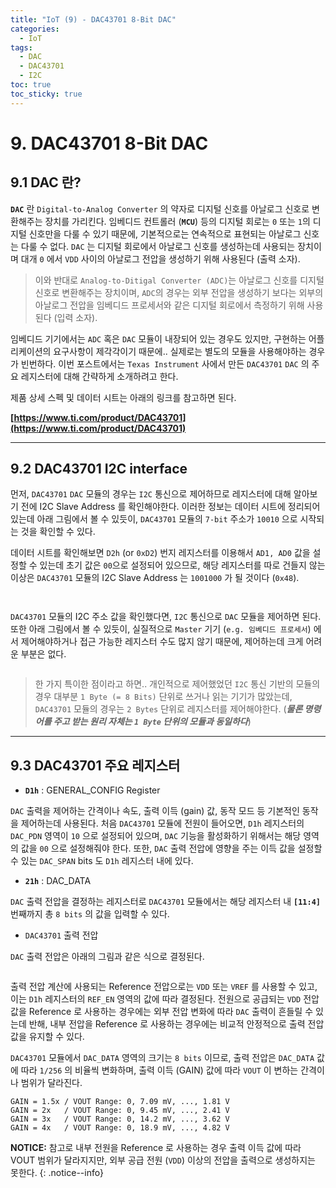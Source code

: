 ```yaml
---
title: "IoT (9) - DAC43701 8-Bit DAC"
categories:
  - IoT
tags:
  - DAC
  - DAC43701
  - I2C
toc: true
toc_sticky: true
---
```


# 9. DAC43701 8-Bit DAC

## 9.1 DAC 란?

**`DAC`** 란 `Digital-to-Analog Converter` 의 약자로 디지털 신호를 아날로그 신호로 변환해주는 장치를 가리킨다. 임베디드 컨트롤러 (**`MCU`**) 등의 디지털 회로는 `0` 또는 `1`의 디지털 신호만을 다룰 수 있기 때문에, 기본적으로는 연속적으로 표현되는 아날로그 신호는 다룰 수 없다. `DAC` 는 디지털 회로에서 아날로그 신호를 생성하는데 사용되는 장치이며 대개 `0` 에서 `VDD` 사이의 아날로그 전압을 생성하기 위해 사용된다 (출력 소자).

>이와 반대로 `Analog-to-Ditigal Converter (ADC)`는 아날로그 신호를 디지털 신호로 변환해주는 장치이며, `ADC`의 경우는 외부 전압을 생성하기 보다는 외부의 아날로그 전압을 임베디드 프로세서와 같은 디지털 회로에서 측정하기 위해 사용된다 (입력 소자).

임베디드 기기에서는 `ADC` 혹은 `DAC` 모듈이 내장되어 있는 경우도 있지만, 구현하는 어플리케이션의 요구사항이 제각각이기 때문에.. 실제로는 별도의 모듈을 사용해야하는 경우가 빈번하다. 이번 포스트에서는 `Texas Instrument` 사에서 만든 `DAC43701` `DAC` 의 주요 레지스터에 대해 간략하게 소개하려고 한다.

제품 상세 스펙 및 데이터 시트는 아래의 링크를 참고하면 된다.

**[https://www.ti.com/product/DAC43701](https://www.ti.com/product/DAC43701)**

---

## 9.2 DAC43701 I2C interface

먼저, `DAC43701` `DAC` 모듈의 경우는 `I2C` 통신으로 제어하므로 레지스터에 대해 알아보기 전에 I2C Slave Address 를 확인해야한다. 이러한 정보는 데이터 시트에 정리되어있는데 아래 그림에서 볼 수 있듯이, `DAC43701` 모듈의 `7-bit` 주소가 `10010` 으로 시작되는 것을 확인할 수 있다. 

데이터 시트를 확인해보면 `D2h` (or `0xD2`) 번지 레지스터를 이용해서 `AD1, AD0` 값을 설정할 수 있는데 초기 값은 `00`으로 설정되어 있으므로, 해당 레지스터를 따로 건들지 않는 이상은 `DAC43701` 모듈의 I2C Slave Address 는 `1001000` 가 될 것이다 (`0x48`).

<figure style="width: 85%" class="align-center">
  <img src="{{ site.url }}{{ site.baseurl }}/assets/images/iot-dac-fig1.png" alt="">
</figure>

<figure style="width: 85%" class="align-center">
  <img src="{{ site.url }}{{ site.baseurl }}/assets/images/iot-dac-fig2.png" alt="">
</figure>

`DAC43701` 모듈의 I2C 주소 값을 확인했다면, `I2C` 통신으로 `DAC` 모듈을 제어하면 된다. 또한 아래 그림에서 볼 수 있듯이, 실질적으로 `Master` 기기 (`e.g. 임베디드 프로세서`) 에서 제어해야하거나 접근 가능한 레지스터 수도 많지 않기 때문에, 제어하는데 크게 어려운 부분은 없다.

<figure style="width: 85%" class="align-center">
  <img src="{{ site.url }}{{ site.baseurl }}/assets/images/iot-dac-fig3.png" alt="">
</figure>

>한 가지 특이한 점이라고 하면.. 개인적으로 제어했었던 `I2C` 통신 기반의 모듈의 경우 대부분 `1 Byte (= 8 Bits)` 단위로 쓰거나 읽는 기기가 많았는데, `DAC43701` 모듈의 경우는 `2 Bytes` 단위로 레지스터를 제어해야한다. (***물론 명령어를 주고 받는 원리 자체는 `1 Byte` 단위의 모듈과 동일하다***)

---

## 9.3 DAC43701 주요 레지스터

* **`D1h`** : GENERAL_CONFIG Register

`DAC` 출력을 제어하는 간격이나 속도, 출력 이득 (gain) 값, 동작 모드 등 기본적인 동작을 제어하는데 사용된다. 처음 `DAC43701` 모듈에 전원이 들어오면, `D1h` 레지스터의 `DAC_PDN` 영역이 `10` 으로 설정되어 있으며, `DAC` 기능을 활성화하기 위해서는 해당 영역의 값을 `00` 으로 설정해줘야 한다. 또한, `DAC` 출력 전압에 영향을 주는 이득 값을 설정할 수 있는 `DAC_SPAN` bits 도 `D1h` 레지스터 내에 있다.

* **`21h`** : DAC_DATA

`DAC` 출력 전압을 결정하는 레지스터로 `DAC43701` 모듈에서는 해당 레지스터 내 **`[11:4]`** 번째까지 총 `8 bits` 의 값을 입력할 수 있다.

* `DAC43701` 출력 전압

`DAC` 출력 전압은 아래의 그림과 같은 식으로 결정된다.

<figure style="width: 85%" class="align-center">
  <img src="{{ site.url }}{{ site.baseurl }}/assets/images/iot-dac-fig4.png" alt="">
</figure>

출력 전압 계산에 사용되는 Reference 전압으로는 `VDD` 또는 `VREF` 를 사용할 수 있고, 이는 `D1h` 레지스터의 `REF_EN` 영역의 값에 따라 결정된다. 전원으로 공급되는 `VDD` 전압 값을 Reference 로 사용하는 경우에는 외부 전압 변화에 따라 `DAC` 출력이 흔들릴 수 있는데 반해, 내부 전압을 Reference 로 사용하는 경우에는 비교적 안정적으로 출력 전압 값을 유지할 수 있다.

`DAC43701` 모듈에서 `DAC_DATA` 영역의 크기는 `8 bits` 이므로, 출력 전압은 `DAC_DATA` 값에 따라 `1/256` 의 비율씩 변화하며, 출력 이득 (GAIN) 값에 따라 `VOUT` 이 변하는 간격이나 범위가 달라진다.

```
GAIN = 1.5x / VOUT Range: 0, 7.09 mV, ..., 1.81 V
GAIN = 2x   / VOUT Range: 0, 9.45 mV, ..., 2.41 V
GAIN = 3x   / VOUT Range: 0, 14.2 mV, ..., 3.62 V
GAIN = 4x   / VOUT Range: 0, 18.9 mV, ..., 4.82 V
```

**NOTICE:** 참고로 내부 전원을 Reference 로 사용하는 경우 출력 이득 값에 따라 VOUT 범위가 달라지지만, 외부 공급 전원 (`VDD`) 이상의 전압을 출력으로 생성하지는 못한다.
{: .notice--info}